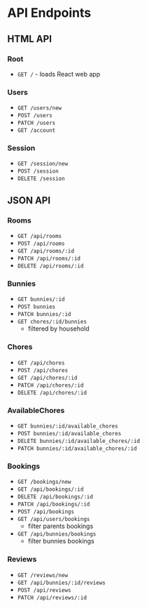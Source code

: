 # API Endpoints

## HTML API

### Root

- `GET /` - loads React web app

### Users

- `GET /users/new`
- `POST /users`
- `PATCH /users`
- `GET /account`

### Session

- `GET /session/new`
- `POST /session`
- `DELETE /session`

## JSON API

### Rooms

- `GET /api/rooms`
- `POST /api/rooms`
- `GET /api/rooms/:id`
- `PATCH /api/rooms/:id`
- `DELETE /api/rooms/:id`

### Bunnies

- `GET bunnies/:id`
- `POST bunnies`
- `PATCH bunnies/:id`
- `GET chores/:id/bunnies`
  - filtered by household

### Chores

  - `GET /api/chores`
  - `POST /api/chores`
  - `GET /api/chores/:id`
  - `PATCH /api/chores/:id`
  - `DELETE /api/chores/:id`

### AvailableChores

  - `GET bunnies/:id/available_chores`
  - `POST bunnies/:id/available_chores`
  - `DELETE bunnies/:id/available_chores/:id`
  - `PATCH bunnies/:id/available_chores/:id`

### Bookings

  - `GET /bookings/new`
  - `GET /api/bookings/:id`
  - `DELETE /api/bookings/:id`
  - `PATCH /api/bookings/:id`
  - `POST /api/bookings`
  - `GET /api/users/bookings`
    - filter parents bookings
  - `GET /api/bunnies/bookings`
    - filter bunnies bookings

### Reviews

- `GET /reviews/new`
- `GET /api/bunnies/:id/reviews`
- `POST /api/reviews`
- `PATCH /api/reviews/:id`

